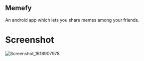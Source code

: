 ## Memefy
An android app which lets you share memes among your friends. 

# Screenshot
![Screenshot_1618907978](https://user-images.githubusercontent.com/52751750/115365489-0eec9a80-a1e2-11eb-8f62-534bbcee759c.png)

